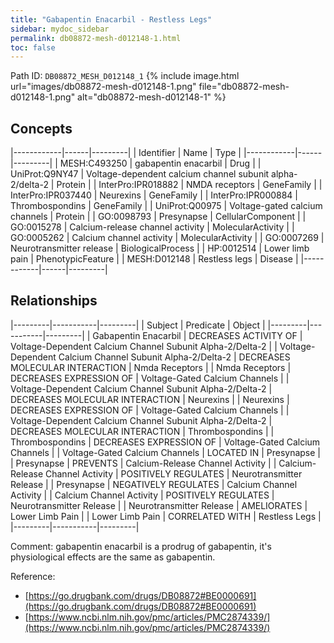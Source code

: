 ```yaml
---
title: "Gabapentin Enacarbil - Restless Legs"
sidebar: mydoc_sidebar
permalink: db08872-mesh-d012148-1.html
toc: false 
---
```



Path ID: `DB08872_MESH_D012148_1`
{% include image.html url="images/db08872-mesh-d012148-1.png" file="db08872-mesh-d012148-1.png" alt="db08872-mesh-d012148-1" %}

## Concepts

|------------|------|---------|
| Identifier | Name | Type    |
|------------|------|---------|
| MESH:C493250 | gabapentin enacarbil | Drug |
| UniProt:Q9NY47 | Voltage-dependent calcium channel subunit alpha-2/delta-2 | Protein |
| InterPro:IPR018882 | NMDA receptors | GeneFamily |
| InterPro:IPR037440 | Neurexins | GeneFamily |
| InterPro:IPR000884 | Thrombospondins | GeneFamily |
| UniProt:Q00975 | Voltage-gated calcium channels | Protein |
| GO:0098793 | Presynapse | CellularComponent |
| GO:0015278 | Calcium-release channel activity | MolecularActivity |
| GO:0005262 | Calcium channel activity | MolecularActivity |
| GO:0007269 | Neurotransmitter release | BiologicalProcess |
| HP:0012514 | Lower limb pain | PhenotypicFeature |
| MESH:D012148 | Restless legs | Disease |
|------------|------|---------|

## Relationships

|---------|-----------|---------|
| Subject | Predicate | Object  |
|---------|-----------|---------|
| Gabapentin Enacarbil | DECREASES ACTIVITY OF | Voltage-Dependent Calcium Channel Subunit Alpha-2/Delta-2 |
| Voltage-Dependent Calcium Channel Subunit Alpha-2/Delta-2 | DECREASES MOLECULAR INTERACTION | Nmda Receptors |
| Nmda Receptors | DECREASES EXPRESSION OF | Voltage-Gated Calcium Channels |
| Voltage-Dependent Calcium Channel Subunit Alpha-2/Delta-2 | DECREASES MOLECULAR INTERACTION | Neurexins |
| Neurexins | DECREASES EXPRESSION OF | Voltage-Gated Calcium Channels |
| Voltage-Dependent Calcium Channel Subunit Alpha-2/Delta-2 | DECREASES MOLECULAR INTERACTION | Thrombospondins |
| Thrombospondins | DECREASES EXPRESSION OF | Voltage-Gated Calcium Channels |
| Voltage-Gated Calcium Channels | LOCATED IN | Presynapse |
| Presynapse | PREVENTS | Calcium-Release Channel Activity |
| Calcium-Release Channel Activity | POSITIVELY REGULATES | Neurotransmitter Release |
| Presynapse | NEGATIVELY REGULATES | Calcium Channel Activity |
| Calcium Channel Activity | POSITIVELY REGULATES | Neurotransmitter Release |
| Neurotransmitter Release | AMELIORATES | Lower Limb Pain |
| Lower Limb Pain | CORRELATED WITH | Restless Legs |
|---------|-----------|---------|

Comment: gabapentin enacarbil is a prodrug of gabapentin, it's physiological effects are the same as gabapentin.

Reference: 
  - [https://go.drugbank.com/drugs/DB08872#BE0000691](https://go.drugbank.com/drugs/DB08872#BE0000691)
  - [https://www.ncbi.nlm.nih.gov/pmc/articles/PMC2874339/](https://www.ncbi.nlm.nih.gov/pmc/articles/PMC2874339/)
